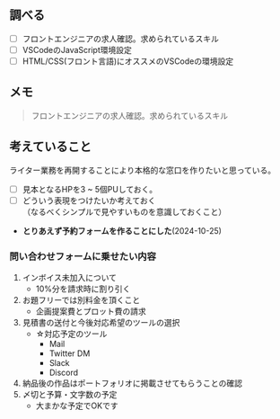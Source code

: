 ## 調べる
  - [ ] フロントエンジニアの求人確認。求められているスキル
  - [ ] VSCodeのJavaScript環境設定
  - [ ] HTML/CSS(フロント言語)にオススメのVSCodeの環境設定

## メモ
  > フロントエンジニアの求人確認。求められているスキル

## 考えていること
  ライター業務を再開することにより本格的な窓口を作りたいと思っている。  
  - [ ] 見本となるHPを3 ~ 5個PUしておく。
  - [ ] どういう表現をつけたいか考えておく  
  （なるべくシンプルで見やすいものを意識しておくこと）  
  - **とりあえず予約フォームを作ることにした**(2024-10-25)

### 問い合わせフォームに乗せたい内容  
1. インボイス未加入について
   - 10%分を請求時に割り引く
1. お題フリーでは別料金を頂くこと
   - 企画提案費とプロット費の請求
1. 見積書の送付と今後対応希望のツールの選択
   - ☆対応予定のツール
      - Mail
      - Twitter DM
      - Slack
      - Discord
1. 納品後の作品はポートフォリオに掲載させてもらうことの確認
1. 〆切と予算・文字数の予定
   - 大まかな予定でOKです 
